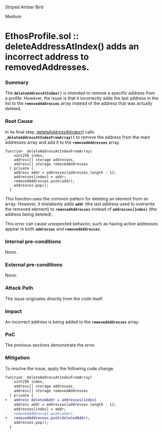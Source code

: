 Striped Amber Bird

Medium

# EthosProfile.sol :: deleteAddressAtIndex() adds an incorrect address to removedAddresses.

### Summary

The **`deleteAddressAtIndex()`** is intended to remove a specific address from a profile. However, the issue is that it incorrectly adds the last address in the list to the **`removedAddresses`** array instead of the address that was actually deleted.

### Root Cause

In its final step, [deleteAddressAtIndex()](https://github.com/sherlock-audit/2024-10-ethos-network/blob/979e352d7bcdba3d0665f11c0320041ce28d1b89/ethos/packages/contracts/contracts/EthosProfile.sol#L435) calls **`_deleteAddressAtIndexFromArray()`** to remove the address from the main addresses array and add it to the **`removedAddresses`** array.
```Solidity
function _deleteAddressAtIndexFromArray(
    uint256 index,
    address[] storage addresses,
    address[] storage removedAddresses
  ) private {
    address addr = addresses[addresses.length - 1];
    addresses[index] = addr;
    removedAddresses.push(addr);
    addresses.pop();
  }
```
This function uses the common pattern for deleting an element from an array. However, it mistakenly adds **`addr`** (the last address used to overwrite the removed element) to **`removedAddresses`** instead of **`addresses[index]`** (the address being deleted). 

This error can cause unexpected behavior, such as having active addresses appear in both **`addresses`** and **`removedAddresses`**.

### Internal pre-conditions

None.

### External pre-conditions

None.

### Attack Path

The issue originates directly from the code itself.

### Impact

An incorrect address is being added to the **`removedAddresses`** array.

### PoC

The previous sections demonstrate the error.

### Mitigation

To resolve the issue, apply the following code change.
```diff
function _deleteAddressAtIndexFromArray(
    uint256 index,
    address[] storage addresses,
    address[] storage removedAddresses
  ) private {
+   address deletedAddr = addresses[index]
    address addr = addresses[addresses.length - 1];
    addresses[index] = addr;
-   removedAddresses.push(addr);
+   removedAddresses.push(deletedAddr);
    addresses.pop();
  }
```